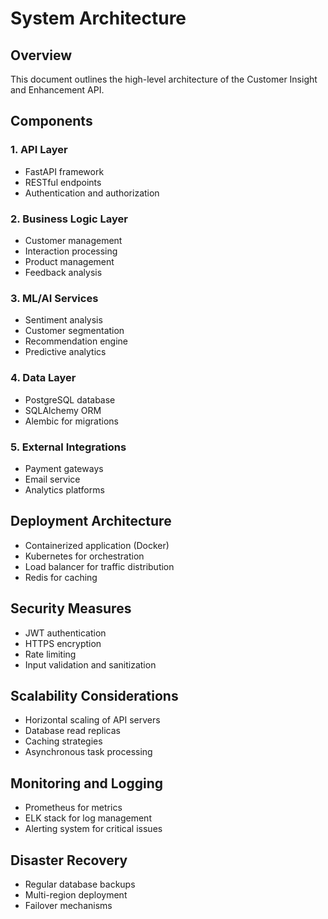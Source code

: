 # System Architecture

## Overview
This document outlines the high-level architecture of the Customer Insight and Enhancement API.

## Components

### 1. API Layer
- FastAPI framework
- RESTful endpoints
- Authentication and authorization

### 2. Business Logic Layer
- Customer management
- Interaction processing
- Product management
- Feedback analysis

### 3. ML/AI Services
- Sentiment analysis
- Customer segmentation
- Recommendation engine
- Predictive analytics

### 4. Data Layer
- PostgreSQL database
- SQLAlchemy ORM
- Alembic for migrations

### 5. External Integrations
- Payment gateways
- Email service
- Analytics platforms

## Deployment Architecture
- Containerized application (Docker)
- Kubernetes for orchestration
- Load balancer for traffic distribution
- Redis for caching

## Security Measures
- JWT authentication
- HTTPS encryption
- Rate limiting
- Input validation and sanitization

## Scalability Considerations
- Horizontal scaling of API servers
- Database read replicas
- Caching strategies
- Asynchronous task processing

## Monitoring and Logging
- Prometheus for metrics
- ELK stack for log management
- Alerting system for critical issues

## Disaster Recovery
- Regular database backups
- Multi-region deployment
- Failover mechanisms
